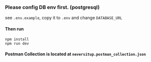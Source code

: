 ### Please config DB env first. (postgresql)

see `.env.example`, copy it to `.env` and change `DATABASE_URL`

#### Then run

```
npm install
npm run dev
```

#### Postman Collection is located at `neversitup.postman_collection.json`
